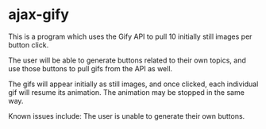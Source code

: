 # ajax-gify

This is a program which uses the Gify API to pull 10 initially still images per button click.

The user will be able to generate buttons related to their own topics, and use those buttons to pull gifs from the API as well.

The gifs will appear initially as still images, and once clicked, each individual gif will resume its animation. The animation may be stopped in the same way.

Known issues include:
The user is unable to generate their own buttons.